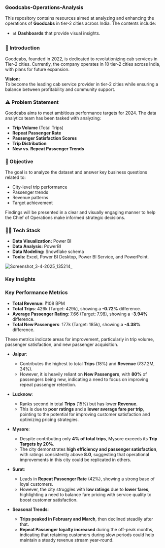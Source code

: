 
### Goodcabs-Operations-Analysis

This repository contains resources aimed at analyzing and enhancing the operations of **Goodcabs** in tier-2 cities across India. The contents include:
- 📊 **Dashboards** that provide visual insights.


### 📝 Introduction

Goodcabs, founded in 2022, is dedicated to revolutionizing cab services in Tier-2 cities. Currently, the company operates in 10 tier-2 cities across India, with plans for future expansion.

**Vision:**  
To become the leading cab service provider in tier-2 cities while ensuring a balance between profitability and community support.

### ⚠️ Problem Statement

Goodcabs aims to meet ambitious performance targets for 2024. The data analytics team has been tasked with analyzing:

- **Trip Volume** (Total Trips)
- **Repeat Passenger Rate**
- **Passenger Satisfaction Scores**
- **Trip Distribution**
- **New vs. Repeat Passenger Trends**

### 🎯 Objective

The goal is to analyze the dataset and answer key business questions related to:

- City-level trip performance
- Passenger trends
- Revenue patterns
- Target achievement

Findings will be presented in a clear and visually engaging manner to help the Chief of Operations make informed strategic decisions.

### 👩‍💻 Tech Stack

- **Data Visualization:** Power BI
- **Data Analysis:** PowerBI
- **Data Modeling:** Snowflake schema
- **Tools:** Excel, Power BI Desktop, Power BI Service, and PowerPoint.

![Screenshot_3-4-2025_135214_](https://github.com/user-attachments/assets/63ac0277-ed14-452b-a2d7-88bcc9f1d78e)

### Key Insights


### Key Performance Metrics

- **Total Revenue**: ₹108 BPM  
- **Total Trips**: 426k (Target: 429k), showing a **-0.72%** difference.
- **Average Passenger Rating**: 7.66 (Target: 7.98), showing a **-3.94%** difference.
- **Total New Passengers**: 177k (Target: 185k), showing a **-4.38%** difference. 

These metrics indicate areas for improvement, particularly in trip volume, passenger satisfaction, and new passenger acquisition.


- **Jaipur**:  
  - Contributes the highest to total **Trips** (18%) and **Revenue** (₹37.2M, 34%).
  - However, it is heavily reliant on **New Passengers**, with **80%** of passengers being new, indicating a need to focus on improving repeat passenger retention.

- **Lucknow**:  
  - Ranks second in total **Trips** (15%) but has lower **Revenue**.
  - This is due to **poor ratings** and a **lower average fare per trip**, pointing to the potential for improving customer satisfaction and optimizing pricing strategies.

- **Mysore**:  
  - Despite contributing only **4% of total trips**, Mysore exceeds its **Trip Targets by 20%**.
  - The city demonstrates **high efficiency and passenger satisfaction**, with ratings consistently above **8.0**, suggesting that operational improvements in this city could be replicated in others.

- **Surat**:  
  - Leads in **Repeat Passenger Rate** (42%), showing a strong base of loyal customers.
  - However, the city struggles with **low ratings** due to **lower fares**, highlighting a need to balance fare pricing with service quality to boost customer satisfaction.

- **Seasonal Trends**:  
  - **Trips peaked in February and March**, then declined steadily after that.
  - **Repeat Passenger loyalty increased** during the off-peak months, indicating that retaining customers during slow periods could help maintain a steady revenue stream year-round.





